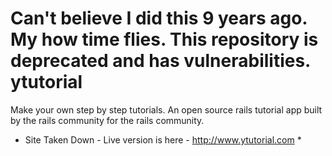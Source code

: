 
Can't believe I did this 9 years ago. My how time flies. This repository is deprecated and has vulnerabilities.
ytutorial
===============

Make your own step by step tutorials. An open source rails tutorial app built by the rails community for the rails community.

* Site Taken Down - Live version is here - http://www.ytutorial.com *

